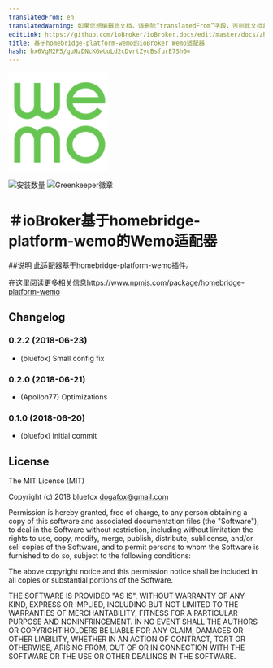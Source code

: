 ```yaml
---
translatedFrom: en
translatedWarning: 如果您想编辑此文档，请删除“translatedFrom”字段，否则此文档将再次自动翻译
editLink: https://github.com/ioBroker/ioBroker.docs/edit/master/docs/zh-cn/adapterref/iobroker.ham-wemo/README.md
title: 基于homebridge-platform-wemo的ioBroker Wemo适配器
hash: hx6VgM2P5/guHzDNcKGwUoLd2cDvrtZycBsfurE7Sh0=
---
```

![商标](../../../en/adapterref/iobroker.ham-wemo/admin/ham-wemo.png)

![安装数量](http://iobroker.live/badges/ham-wemo-stable.svg)
![Greenkeeper徽章](https://badges.greenkeeper.io/ioBroker/ioBroker.ham-wemo.svg)

＃ioBroker基于homebridge-platform-wemo的Wemo适配器
=================

##说明
此适配器基于homebridge-platform-wemo插件。

在这里阅读更多相关信息https://www.npmjs.com/package/homebridge-platform-wemo

## Changelog

### 0.2.2 (2018-06-23)
* (bluefox) Small config fix

### 0.2.0 (2018-06-21)
* (Apollon77) Optimizations

### 0.1.0 (2018-06-20)
* (bluefox) initial commit

## License
The MIT License (MIT)

Copyright (c) 2018 bluefox <dogafox@gmail.com>

Permission is hereby granted, free of charge, to any person obtaining a copy
of this software and associated documentation files (the "Software"), to deal
in the Software without restriction, including without limitation the rights
to use, copy, modify, merge, publish, distribute, sublicense, and/or sell
copies of the Software, and to permit persons to whom the Software is
furnished to do so, subject to the following conditions:

The above copyright notice and this permission notice shall be included in
all copies or substantial portions of the Software.

THE SOFTWARE IS PROVIDED "AS IS", WITHOUT WARRANTY OF ANY KIND, EXPRESS OR
IMPLIED, INCLUDING BUT NOT LIMITED TO THE WARRANTIES OF MERCHANTABILITY,
FITNESS FOR A PARTICULAR PURPOSE AND NONINFRINGEMENT. IN NO EVENT SHALL THE
AUTHORS OR COPYRIGHT HOLDERS BE LIABLE FOR ANY CLAIM, DAMAGES OR OTHER
LIABILITY, WHETHER IN AN ACTION OF CONTRACT, TORT OR OTHERWISE, ARISING FROM,
OUT OF OR IN CONNECTION WITH THE SOFTWARE OR THE USE OR OTHER DEALINGS IN
THE SOFTWARE.